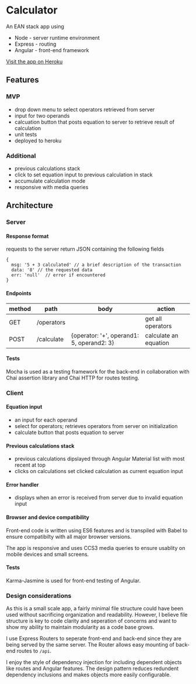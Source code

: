 # Calculator
An EAN stack app using 
  * Node - server runtime environment
  * Express - routing
  * Angular - front-end framework
 
[Visit the app on Heroku](http://calculator-ankihg.herokuapp.com/)

## Features
### MVP
 * drop down menu to select operators retrieved from server
 * input for two operands
 * calcuation button that posts equation to server to retrieve result of calculation
 * unit tests
 * deployed to heroku

### Additional
 * previous calculations stack
 * click to set equation input to previous calculation in stack
 * accumulate calculation mode
 * responsive with media queries

## Architecture

### Server
#### Response format
requests to the server return JSON containing the following fields
```
{
  msg: '5 + 3 calculated' // a brief description of the transaction
  data: '8' // the requested data
  err: 'null'  // error if encountered
}
```

#### Endpoints
method | path | body | action
--- | --- | --- | ---
GET | /operators | | get all operators
POST | /calculate | {operator: '+', operand1: 5, operand2: 3} | calculate an equation

#### Tests
Mocha is used as a testing framework for the back-end in collaboration with Chai assertion library and Chai HTTP for routes testing.

### Client
#### Equation input
 * an input for each operand
 * select for operators; retrieves operators from server on initialization
 * calculate button that posts equation to server

#### Previous calculations stack
 * previous calculations dipslayed through Angular Material list with most recent at top
 * clicks on calculations set clicked calculation as current equation input

#### Error handler
 * displays when an error is received from server due to invalid equation input

#### Browser and device compatibility
Front-end code is written using ES6 features and is transpiled with Babel to ensure compatibilty with all major browser versions.

The app is responsive and uses CCS3 media queries to ensure usablity on mobile devices and small screens.

#### Tests
Karma-Jasmine is used for front-end testing of Angular.

### Design considerations
As this is a small scale app, a fairly minimal file structure could have been used without sacrificing organization and readability.  However, I believe file structure is key to code clarity and seperation of concerns and want to show my ability to maintain modularity as a code base grows.

I use Express Routers to seperate front-end and back-end since they are being served by the same server. The Router allows easy mounting of back-end routes to `/api`.

I enjoy the style of dependency injection for including dependent objects like routes and Angular features. The design pattern reduces redundent dependency inclusions and makes objects more easily configurable. 
